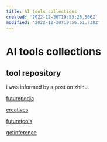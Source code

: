```yaml
---
title: AI tools collections
created: '2022-12-30T19:55:25.506Z'
modified: '2022-12-30T19:56:51.738Z'
---
```


# AI tools collections

## tool repository

i was informed by a post on zhihu.

[futurepedia](https://www.futurepedia.io/)

[creatives](https://www.creaitives.com/tools)

[futuretools](https://www.futuretools.io/)

[getinference](https://airadar.getinference.com/)

